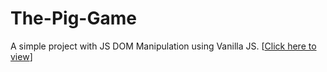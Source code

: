 <h1>The-Pig-Game</h1>

A simple project with JS DOM Manipulation using Vanilla JS. [<a href="https://ghosh-95.github.io/The-Pig-Game/">Click here to view</a>]
